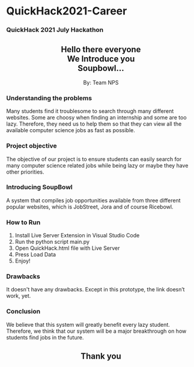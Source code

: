 # QuickHack2021-Career
<h3>QuickHack 2021 July Hackathon</h3>

<div align="center">
  <h2>Hello there everyone<br> We Introduce you <br> Soupbowl...</h2>
  <p>By: Team NPS</p>
</div>

<h3>Understanding the problems</h3>
Many students find it troublesome to search through many different websites. Some are choosy when finding an internship and some are too lazy. Therefore, they need us to help them so that they can view all the available computer science jobs as fast as possible.

<h3>Project objective</h3>
The objective of our project is to ensure students can easily search for many computer science related jobs while being lazy or maybe they have other priorities.

<h3>Introducing SoupBowl</h3>
A system that compiles job opportunities available from three different popular websites, which is JobStreet, Jora and of course Ricebowl.

<h3>How to Run</h3>
<ol>
  <li>Install Live Server Extension in Visual Studio Code</li>
  <li>Run the python script main.py</li>
  <li>Open QuickHack.html file with Live Server</li>
  <li>Press Load Data</li>
  <li>Enjoy!</li>
</ol>

<h3>Drawbacks</h3>
It doesn't have any drawbacks. Except in this prototype, the link doesn’t work, yet.

<h3>Conclusion</h3>
We believe that this system will greatly benefit every lazy student. Therefore, we think that our system will be a major breakthrough on how students find jobs in the future.

<div align="center">
  <h2>Thank you</h2>
</div>
